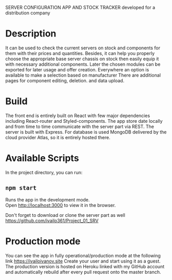 SERVER CONFIGURATION APP AND STOCK TRACKER developed for a distribution company

# Description

It can be used to check the current servers on stock and components for them with their prices and quantities.
Besides, it can help you properly choose the appropriate base server chassis on stock then easily equip it with necessary additional components.
Later the chosen modules can be exported for later usage and offer creation.
Everywhere an option is available to make a selection based on manufacturer 
There are additional pages for component editing, deletion. and data upload.

# Build

The front end is entirely built on React with few major dependencies including React-router and Styled-components.
The app store date locally and from time to time communicate with the server part via REST. The server is built with Express. For database is used MongoDB delivered by the cloud provider Atlas, so it is entirely hosted there.

# Available Scripts

In the project directory, you can run:

## `npm start`
Runs the app in the development mode.\
Open [http://localhost:3000](http://localhost:3000) to view it in the browser.

Don't forget to download or clone the server part as well 
https://github.com/ivailo361/Project_01_SRV 

# Production mode
You can see the app in fully operational/production mode at the following link
https://ivailoivanov.site
Create your user and start using it as a guest.
The production version is hosted on Heroku linked with my GitHub account and automatically rebuild after every pull request onto the master branch.



